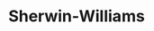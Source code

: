 ---
title: "Sherwin-Williams"
url: /newport-news/sherwin-williams-denbigh-boulevard-2/
shop: Farben
---